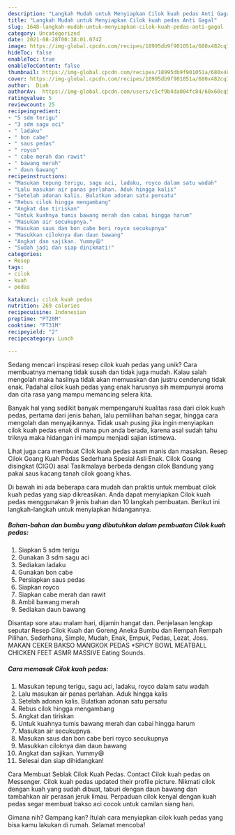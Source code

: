 ```yaml
---
description: "Langkah Mudah untuk Menyiapkan Cilok kuah pedas Anti Gagal"
title: "Langkah Mudah untuk Menyiapkan Cilok kuah pedas Anti Gagal"
slug: 1648-langkah-mudah-untuk-menyiapkan-cilok-kuah-pedas-anti-gagal
category: Uncategorized
date: 2021-08-28T00:38:01.074Z
image: https://img-global.cpcdn.com/recipes/18995db9f901051a/680x482cq70/cilok-kuah-pedas-foto-resep-utama.jpg
hideToc: false
enableToc: true
enableTocContent: false
thumbnail: https://img-global.cpcdn.com/recipes/18995db9f901051a/680x482cq70/cilok-kuah-pedas-foto-resep-utama.jpg
cover: https://img-global.cpcdn.com/recipes/18995db9f901051a/680x482cq70/cilok-kuah-pedas-foto-resep-utama.jpg
author:  Diah
authorAv:  https://img-global.cpcdn.com/users/c5cf9b4da004fc84/60x60cq50/avatar.jpg
ratingvalue: 5
reviewcount: 25
recipeingredient:
- "5 sdm terigu"
- "3 sdm sagu aci"
- " ladaku"
- " bon cabe"
- " saus pedas"
- " royco"
- " cabe merah dan rawit"
- " bawang merah"
- " daun bawang"
recipeinstructions:
- "Masukan tepung terigu, sagu aci, ladaku, royco dalam satu wadah"
- "Lalu masukan air panas perlahan. Aduk hingga kalis"
- "Setelah adonan kalis. Bulatkan adonan satu persatu"
- "Rebus cilok hingga mengambang"
- "Angkat dan tiriskan"
- "Untuk kuahnya tumis bawang merah dan cabai hingga harum"
- "Masukan air secukupnya."
- "Masukan saus dan bon cabe beri royco secukupnya"
- "Masukkan ciloknya dan daun bawang"
- "Angkat dan sajikan. Yummy😄"
- "Sudah jadi dan siap dinikmati!"
categories:
- Resep
tags:
- cilok
- kuah
- pedas

katakunci: cilok kuah pedas 
nutrition: 269 calories
recipecuisine: Indonesian
preptime: "PT20M"
cooktime: "PT31M"
recipeyield: "2"
recipecategory: Lunch

---
```



Sedang mencari inspirasi resep cilok kuah pedas yang unik? Cara membuatnya memang tidak susah dan tidak juga mudah. Kalau salah mengolah maka hasilnya tidak akan memuaskan dan justru cenderung tidak enak. Padahal cilok kuah pedas yang enak harusnya sih mempunyai aroma dan cita rasa yang mampu memancing selera kita.


Banyak hal yang sedikit banyak mempengaruhi kualitas rasa dari cilok kuah pedas, pertama dari jenis bahan, lalu pemilihan bahan segar, hingga cara mengolah dan menyajikannya. Tidak usah pusing jika ingin menyiapkan cilok kuah pedas enak di mana pun anda berada, karena asal sudah tahu triknya maka hidangan ini mampu menjadi sajian istimewa.

Lihat juga cara membuat Cilok kuah pedas asam manis dan masakan. Resep Cilok Goang Kuah Pedas Sederhana Spesial Asli Enak. Cilok Goang disingkat (CIGO) asal Tasikmalaya berbeda dengan cilok Bandung yang pakai saus kacang tanah cilok goang khas.


Di bawah ini ada beberapa cara mudah dan praktis untuk membuat cilok kuah pedas yang siap dikreasikan. Anda dapat menyiapkan Cilok kuah pedas menggunakan 9 jenis bahan dan 10 langkah pembuatan. Berikut ini langkah-langkah untuk menyiapkan hidangannya.

<!--inarticleads1-->

##### Bahan-bahan dan bumbu yang dibutuhkan dalam pembuatan Cilok kuah pedas:

1. Siapkan 5 sdm terigu
1. Gunakan 3 sdm sagu aci
1. Sediakan  ladaku
1. Gunakan  bon cabe
1. Persiapkan  saus pedas
1. Siapkan  royco
1. Siapkan  cabe merah dan rawit
1. Ambil  bawang merah
1. Sediakan  daun bawang


Disantap sore atau malam hari, dijamin hangat dan. Penjelasan lengkap seputar Resep Cilok Kuah dan Goreng Aneka Bumbu dan Rempah Rempah Pilihan. Sederhana, Simple, Mudah, Enak, Empuk, Pedas, Lezat, Joss. MAKAN CEKER BAKSO MANGKOK PEDAS *SPICY BOWL MEATBALL CHICKEN FEET ASMR MASSIVE Eating Sounds. 

<!--inarticleads2-->

##### Cara memasak Cilok kuah pedas:

1. Masukan tepung terigu, sagu aci, ladaku, royco dalam satu wadah
1. Lalu masukan air panas perlahan. Aduk hingga kalis
1. Setelah adonan kalis. Bulatkan adonan satu persatu
1. Rebus cilok hingga mengambang
1. Angkat dan tiriskan
1. Untuk kuahnya tumis bawang merah dan cabai hingga harum
1. Masukan air secukupnya.
1. Masukan saus dan bon cabe beri royco secukupnya
1. Masukkan ciloknya dan daun bawang
1. Angkat dan sajikan. Yummy😄
1. Selesai dan siap dihidangkan!

Cara Membuat Seblak Cilok Kuah Pedas. Contact Cilok kuah pedas on Messenger. Cilok kuah pedas updated their profile picture. Nikmati cilok dengan kuah yang sudah dibuat, taburi dengan daun bawang dan tambahkan air perasan jeruk limau. Perpaduan cilok kenyal dengan kuah pedas segar membuat bakso aci cocok untuk camilan siang hari. 

Gimana nih? Gampang kan? Itulah cara menyiapkan cilok kuah pedas yang bisa kamu lakukan di rumah. Selamat mencoba!
